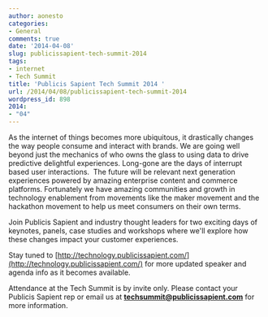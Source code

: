 ```yaml
---
author: aonesto
categories:
- General
comments: true
date: '2014-04-08'
slug: publicissapient-tech-summit-2014
tags:
- internet
- Tech Summit
title: 'Publicis Sapient Tech Summit 2014 '
url: /2014/04/08/publicissapient-tech-summit-2014
wordpress_id: 898
2014:
- "04"
---
```



As the internet of things becomes more ubiquitous, it drastically changes the way people consume and interact with brands. We are going well beyond just the mechanics of who owns the glass to using data to drive predictive delightful experiences. Long-gone are the days of interrupt based user interactions.  The future will be relevant next generation experiences powered by amazing enterprise content and commerce platforms. Fortunately we have amazing communities and growth in technology enablement from movements like the maker movement and the hackathon movement to help us meet consumers on their own terms.

Join Publicis Sapient and industry thought leaders for two exciting days of keynotes, panels, case studies and workshops where we'll explore how these changes impact your customer experiences.

Stay tuned to [http://technology.publicissapient.com/](http://technology.publicissapient.com/) for more updated speaker and agenda info as it becomes available.

Attendance at the Tech Summit is by invite only. Please contact your Publicis Sapient rep or email us at **techsummit@publicissapient.com** for more information.
